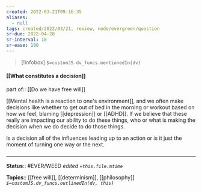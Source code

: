 ```yaml
---
created: 2022-03-21T09:16:35 
aliases:
  - null
tags: created/2022/03/21, review, node/evergreen/question
sr-due: 2022-04-28
sr-interval: 18
sr-ease: 190
---
```

> [!infobox]
`$=customJS.dv_funcs.mentionedIn(dv)`

#### [[What constitutes a decision]] 

part of:: [[Do we have free will]]

[[Mental health is a reaction to one's environment]], and we often make decisions like whether to get out of bed in the morning or workout based on how we feel, blaming [[depression]] or [[ADHD]]. 
If we believe that these really are impacting our ability to do these things, who or what is making the decision when we do decide to do those things.

Is a decision all of the influences leading up to an action or is it just the moment of turning one way or the next.

### <hr class="footnote"/>

**Status**:: #EVER/WEED 
*edited `=this.file.mtime`*

**Topics**:: [[free will]], [[determinism]], [[philosophy]]
*`$=customJS.dv_funcs.outlinedIn(dv, this)`*
